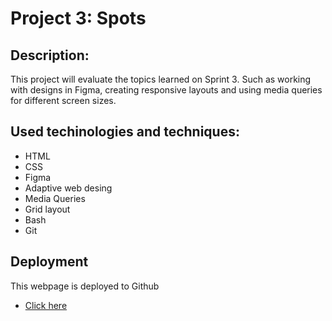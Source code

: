 # Project 3: Spots

## Description:

This project will evaluate the topics learned on Sprint 3. Such as working with designs in Figma, creating responsive layouts and using media queries for different screen sizes.

## Used techinologies and techniques:

- HTML
- CSS
- Figma
- Adaptive web desing
- Media Queries
- Grid layout
- Bash
- Git

## Deployment

This webpage is deployed to Github

- [Click here](https://marianaa-vrod.github.io/se_project_spots/)
